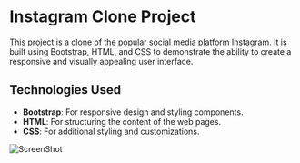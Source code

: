 # Instagram Clone Project

This project is a clone of the popular social media platform Instagram. It is built using Bootstrap, HTML, and CSS to demonstrate the ability to create a responsive and visually appealing user interface.

## Technologies Used

- **Bootstrap**: For responsive design and styling components.
- **HTML**: For structuring the content of the web pages.
- **CSS**: For additional styling and customizations.


![ScreenShot]([/assets/image.png](https://github.com/ardacanbakis/patikaFrontEndProjects/blob/main/Week-3-Bootstrap/instagramClone/assets/image.png?raw=true))
